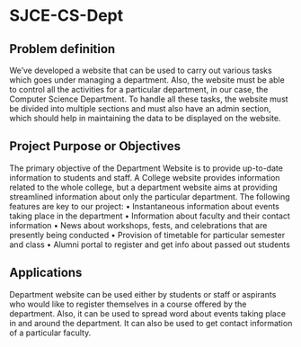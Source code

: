# SJCE-CS-Dept
## Problem definition
We’ve developed a website that can be used to carry out various tasks which goes under managing a department. Also, the website must be able to control all the activities for a particular department, in our case, the Computer Science Department. To handle all these tasks, the website must be divided into multiple sections and must also have an admin section, which should help in maintaining the data to be displayed on the website.

## Project Purpose or Objectives
The primary objective of the Department Website is to provide up-to-date information to students and staff. A College website provides information related to the whole college, but a department website aims at providing streamlined information about only the particular department. The following features are key to our project:
•	Instantaneous information about events taking place in the department
•	Information about faculty and their contact information
•	News about workshops, fests, and celebrations that are presently being conducted
•	Provision of timetable for particular semester and class
•	Alumni portal to register and get info about passed out students

## Applications
Department website can be used either by students or staff or aspirants who would like to register themselves in a course offered by the department. Also, it can be used to spread word about events taking place in and around the department. It can also be used to get contact information of a particular faculty.

